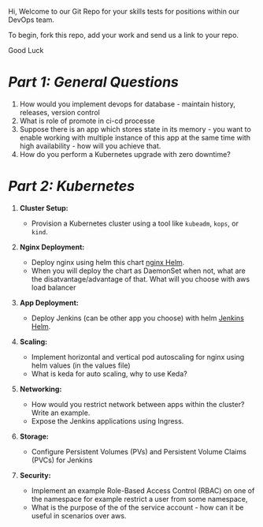 Hi, Welcome to our Git Repo for your skills tests for positions within our DevOps team.

To begin, fork this repo, add your work and send us a link to your repo.

Good Luck

# *Part 1: General Questions*
1. How would you implement devops for database - maintain history, releases, version control
2. What is role of promote in ci-cd processe
3. Suppose there is an app which stores state in its memory - you want to enable working with multiple instance of this app at the same time with high availability - how will you achieve that.
4. How do you perform a Kubernetes upgrade with zero downtime?


# *Part 2: Kubernetes*

1. **Cluster Setup:**
   - Provision a Kubernetes cluster using a tool like `kubeadm`, `kops`, or `kind`.

2. **Nginx Deployment:**
   - Deploy nginx using helm this chart [nginx Helm](https://github.com/kubernetes/ingress-nginx/blob/main/charts/ingress-nginx).
   - When you will deploy the chart as DaemonSet when not, what are the disatvantage/advantage of that. What will you choose with aws load balancer

3.  **App Deployment:**
    - Deploy Jenkins (can be other app you choose) with helm [Jenkins Helm](https://github.com/jenkinsci/helm-charts/blob/main/charts/jenkins). 
          
3. **Scaling:**
   - Implement horizontal and vertical pod autoscaling for nginx using helm values (in the values file)
   - What is keda for auto scaling, why to use Keda?
     
4. **Networking:**
   - How would you restrict network between apps within the cluster? Write an example.
   - Expose the Jenkins applications using Ingress.

5. **Storage:**
   - Configure Persistent Volumes (PVs) and Persistent Volume Claims (PVCs) for Jenkins

6. **Security:**
   - Implement an example Role-Based Access Control (RBAC) on one of the namespace for example restrict a user from some namespace, 
   - What is the purpose of the of the service account - how can it be useful in scenarios over aws.


